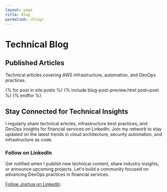 ```yaml
---
layout: page
title: Blog
permalink: /blog/
---
```


# Technical Blog

<div class="content-section with-divider">
  <h2>Published Articles</h2>
  <p class="section-intro-text">Technical articles covering AWS infrastructure, automation, and DevOps practices.</p>

  <div class="articles-container">
    {% for post in site.posts %}
      {% include blog-post-preview.html post=post %}
    {% endfor %}
  </div>
</div>

<div class="content-section linkedin-cta">
  <h2>Stay Connected for Technical Insights</h2>
  <p class="section-intro-text">I regularly share technical articles, infrastructure best practices, and DevOps insights for financial services on LinkedIn. Join my network to stay updated on the latest trends in cloud architecture, security automation, and infrastructure as code.</p>
  
  <div class="cta-box">
    <h3>Follow on LinkedIn</h3>
    <p>Get notified when I publish new technical content, share industry insights, or announce upcoming projects. Let's build a community focused on advancing DevOps practices in financial services.</p>
    <a href="https://www.linkedin.com/in/joshuamichaelhall" class="btn primary-btn linkedin-btn cta-main-btn" target="_blank" rel="noopener noreferrer">
      <i class="fab fa-linkedin"></i> Follow Joshua on LinkedIn
    </a>
  </div>
</div>